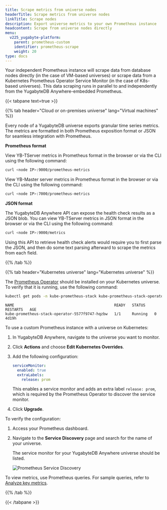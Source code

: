 ```yaml
---
title: Scrape metrics from universe nodes
headerTitle: Scrape metrics from universe nodes
linkTitle: Scrape nodes
description: Export universe metrics to your own Prometheus instance
headcontent: Scrape from universe nodes directly
menu:
  v225_yugabyte-platform:
    parent: prometheus-custom
    identifier: prometheus-scrape
    weight: 20
type: docs
---
```


Your independent Prometheus instance will scrape data from database nodes directly (in the case of VM-based universes) or scrape data from a Kubernetes Prometheus Operator Service Monitor (in the case of K8s-based universes). This data scraping runs in parallel to and independently from the YugabyteDB Anywhere-embedded Prometheus.

{{< tabpane text=true >}}

  {{% tab header="Cloud or on-premises universe" lang="Virtual machines" %}}

Every node of a YugabyteDB universe exports granular time series metrics. The metrics are formatted in both Prometheus exposition format or JSON for seamless integration with Prometheus.

**Prometheus format**

View YB-TServer metrics in Prometheus format in the browser or via the CLI using the following command:

```sh
curl <node IP>:9000/prometheus-metrics
```

View YB-Master server metrics in Prometheus format in the browser or via the CLI using the following command:

```sh
curl <node IP>:7000/prometheus-metrics
```

**JSON format**

The YugabyteDB Anywhere API can expose the health check results as a JSON blob. You can view YB-TServer metrics in JSON format in the browser or via the CLI using the following command:

```sh
curl <node IP>:9000/metrics
```

Using this API to retrieve health check alerts would require you to first parse the JSON, and then do some text parsing afterward to scrape the metrics from each field.

  {{% /tab %}}

  {{% tab header="Kubernetes universe" lang="Kubernetes universe" %}}

The [Prometheus Operator](https://prometheus-operator.dev) should be installed on your Kubernetes universe. To verify that it is running, use the following command:

```sh
kubectl get pods -n kube-prometheus-stack kube-prometheus-stack-operator-5577f9747-hqzbw
```

```output
NAME                                             READY   STATUS    RESTARTS   AGE
kube-prometheus-stack-operator-5577f9747-hqzbw   1/1     Running   0          4d19h
```

To use a custom Prometheus instance with a universe on Kubernetes:

1. In YugabyteDB Anywhere, navigate to the universe you want to monitor.

1. Click **Actions** and choose **Edit Kubernetes Overrides**.

1. Add the following configuration:

    ```yaml
    serviceMonitor:
      enabled: true
      extraLabels:
        release: prom
    ```

    This enables a service monitor and adds an extra label `release: prom`, which is required by the Prometheus Operator to discover the service monitor.

1. Click **Upgrade**.

To verify the configuration:

1. Access your Prometheus dashboard.

1. Navigate to the **Service Discovery** page and search for the name of your universe.

    The service monitor for your YugabyteDB Anywhere universe should be listed.

    ![Prometheus Service Discovery](/images/yp/alerts-monitoring/prometheus-service-discovery.png)

To view metrics, use Prometheus queries. For sample queries, refer to [Analyze key metrics](../../../../explore/observability/prometheus-integration/#analyze-key-metrics).

  {{% /tab %}}

{{< /tabpane >}}
